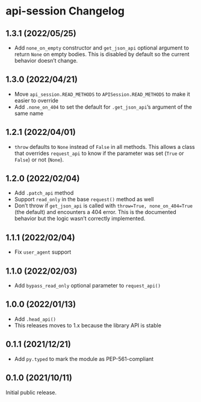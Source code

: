 # api-session Changelog

## 1.3.1 (2022/05/25)

* Add `none_on_empty` constructor and `get_json_api` optional argument to return `None` on empty bodies. This is
  disabled by default so the current behavior doesn’t change.

## 1.3.0 (2022/04/21)

* Move `api_session.READ_METHODS` to `APISession.READ_METHODS` to make it easier to override
* Add `.none_on_404` to set the default for `.get_json_api`’s argument of the same name

## 1.2.1 (2022/04/01)

* `throw` defaults to `None` instead of `False` in all methods. This allows a class that overrides `request_api` to
  know if the parameter was set (`True` or `False`) or not (`None`).

## 1.2.0 (2022/02/04)

* Add `.patch_api` method
* Support `read_only` in the base `request()` method as well
* Don’t throw if `get_json_api` is called with `throw=True, none_on_404=True` (the default) and
  encounters a 404 error. This is the documented behavior but the logic wasn’t correctly
  implemented.

## 1.1.1 (2022/02/04)

* Fix `user_agent` support

## 1.1.0 (2022/02/03)

* Add `bypass_read_only` optional parameter to `request_api()`

## 1.0.0 (2022/01/13)

* Add `.head_api()`
* This releases moves to 1.x because the library API is stable

## 0.1.1 (2021/12/21)

* Add `py.typed` to mark the module as PEP-561-compliant

## 0.1.0 (2021/10/11)

Initial public release.
